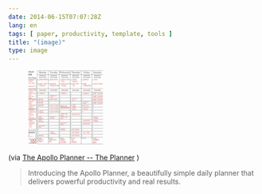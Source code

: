 ```yaml
---
date: 2014-06-15T07:07:28Z
lang: en
tags: [ paper, productivity, template, tools ]
title: "(image)"
type: image
---
```


<figure>
<a
href="https://hugo.ferreira.cc/via-the-apollo-planner-the/attachment/119/"
rel="attachment"><img
src="tumblr_n77mg9DHG21qz82meo1_500-150x150.jpg"
width="150" height="150" /></a></figure>

(via [The Apollo Planner -- The Planner](http://www.apolloplanner.com/)
)

> Introducing the Apollo Planner, a beautifully simple daily planner
> that delivers powerful productivity and real results.

